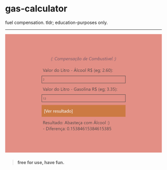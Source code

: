 # gas-calculator
fuel compensation. tldr; education-purposes only.

---

![Gas Calculator](https://raw.githubusercontent.com/matheusdsm/gas-calculator/main/preview/app%20in%20depth.png)


> #### free for use, have fun.
